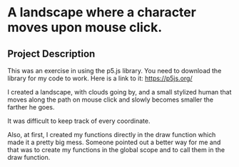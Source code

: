 # A landscape where a character moves upon mouse click.

## Project Description

This was an exercise in using the p5.js library. You need to download the library for my code to work. Here is a link to it: https://p5js.org/ 

I created a landscape, with clouds going by, and a small stylized human that 
moves along the path on mouse click and slowly becomes smaller the farther he goes.

It was difficult to keep track of every coordinate.

Also, at first, I created my functions directly in the draw function which made it a pretty big mess. 
Someone pointed out a better way for me and that was to create my functions in the global scope and to call them in the draw function.

